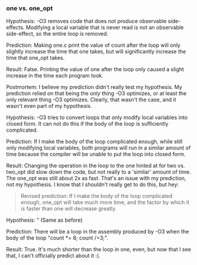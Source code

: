 ### one vs. one_opt

Hypothesis: -O3 removes code that does not produce observable side-effects.
Modifying a local variable that is never read is not an observable side-effect,
so the entire loop is removed.

Prediction: Making one.c print the value of count after the loop will only slightly increase
the time that one takes, but will significantly increase the time that one_opt
takes.

Result: False. Printing the value of one after the loop only caused a slight
increase in the time each program took.

Postmortem: I believe my prediction didn't really test my hypothesis. My
prediction relied on that being the *only* thing -O3 optimizes, or at least the
only relevant thing -O3 optimizes. Clearly, that wasn't the case, and it wasn't
even part of my hypothesis.

Hypothesis: -O3 tries to convert loops that only modify local variables into
closed form. It can not do this if the body of the loop is sufficiently complicated.

Prediction: If I make the body of the loop complicated enough, while still only
modifying local variables, both programs will run in a similar amount of time
because the compiler will be unable to put the loop into closed form.

Result: Changing the operation in the loop to the one hinted at for two vs.
two_opt did slow down the code, but not really to a 'similar' amount of time.
The one_opt was still about 2x as fast.
That's an issue with my prediction, not my hypothesis. I know that I shouldn't
really get to do this, but hey:
> Revised prediction: If I make the body of the loop complicated enough, one_opt
> will take much more time, and the factor by which it is faster than one will
> decrease greatly.

Hypothesis: " (Same as before)

Prediction: There will be a loop in the assembly produced by -O3 when the body
of the loop "count *= 8; count /=3;".

Result: True.
It's much shorter than the loop in one, even, but now that I see that, I can't
officially predict about it :(.